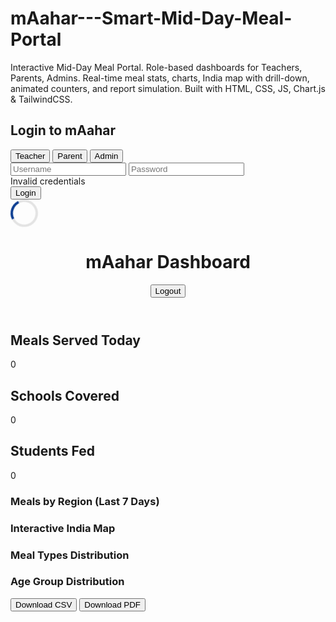 # mAahar---Smart-Mid-Day-Meal-Portal
Interactive Mid-Day Meal Portal. Role-based dashboards for Teachers, Parents, Admins. Real-time meal stats, charts, India map with drill-down, animated counters, and report simulation. Built with HTML, CSS, JS, Chart.js &amp; TailwindCSS.

<!DOCTYPE html>
<html lang="en">
<head>
<meta charset="UTF-8">
<meta name="viewport" content="width=device-width, initial-scale=1.0">
<title>mAahar — Smart Mid-Day Meal Portal</title>

<!-- Tailwind CSS -->
<script src="https://cdn.tailwindcss.com"></script>

<!-- Font Awesome -->
<script src="https://kit.fontawesome.com/9d8f2d5d6a.js" crossorigin="anonymous"></script>

<!-- Chart.js -->
<script src="https://cdn.jsdelivr.net/npm/chart.js"></script>

<!-- Tippy.js for tooltips -->
<script src="https://unpkg.com/@popperjs/core@2"></script>
<script src="https://unpkg.com/tippy.js@6"></script>
<link rel="stylesheet" href="https://unpkg.com/tippy.js@6/dist/tippy.css" />

<style>
/* Loading Spinner */
@keyframes spinner {0%{transform:rotate(0deg);}100%{transform:rotate(360deg);}}
.spinner {border: 4px solid rgba(0,0,0,0.1);border-left-color:#0b3d91;border-radius:50%;width:36px;height:36px;animation:spinner 1s linear infinite;}
/* Counters Animation */
.counter {transition: all 1s ease;}
</style>
</head>
<body class="bg-gray-100 font-sans">

<!-- Login Page -->
<div id="loginPage" class="flex justify-center items-center h-screen bg-gradient-to-br from-blue-900 to-orange-400">
  <div class="bg-white p-8 rounded-xl shadow-lg w-full max-w-md">
    <h2 class="text-2xl font-bold text-blue-900 mb-4">Login to mAahar</h2>
    <div class="flex gap-2 mb-4">
      <button class="roleBtn px-4 py-2 bg-blue-600 text-white rounded" data-role="Teacher">Teacher</button>
      <button class="roleBtn px-4 py-2 bg-green-600 text-white rounded" data-role="Parent">Parent</button>
      <button class="roleBtn px-4 py-2 bg-orange-500 text-white rounded" data-role="Admin">Admin</button>
    </div>
    <input id="username" type="text" placeholder="Username" class="border p-2 rounded w-full mb-2">
    <input id="password" type="password" placeholder="Password" class="border p-2 rounded w-full mb-2">
    <div id="errorMsg" class="text-red-500 mb-2 hidden">Invalid credentials</div>
    <button id="loginBtn" class="w-full bg-blue-900 text-white p-2 rounded">Login</button>
    <div id="spinner" class="mx-auto mt-4 spinner hidden"></div>
  </div>
</div>

<!-- Dashboard -->
<div id="dashboard" class="hidden p-4">
  <header class="flex justify-between items-center mb-4">
    <h1 class="text-2xl font-bold text-blue-900">mAahar Dashboard</h1>
    <button id="logoutBtn" class="px-4 py-2 bg-red-600 text-white rounded">Logout</button>
  </header>

  <!-- Animated Counters -->
  <div class="grid grid-cols-1 md:grid-cols-3 gap-4 mb-4">
    <div class="bg-white p-4 rounded shadow">
      <h2 class="text-gray-500">Meals Served Today</h2>
      <p id="mealsServed" class="text-2xl font-bold counter">0</p>
    </div>
    <div class="bg-white p-4 rounded shadow">
      <h2 class="text-gray-500">Schools Covered</h2>
      <p id="schoolsCovered" class="text-2xl font-bold counter">0</p>
    </div>
    <div class="bg-white p-4 rounded shadow">
      <h2 class="text-gray-500">Students Fed</h2>
      <p id="studentsFed" class="text-2xl font-bold counter">0</p>
    </div>
  </div>

  <!-- Charts & Map -->
  <div class="grid grid-cols-1 md:grid-cols-2 gap-4 mb-4">
    <div class="bg-white p-4 rounded shadow">
      <h3 class="font-bold mb-2">Meals by Region (Last 7 Days)</h3>
      <canvas id="mealsChart"></canvas>
    </div>
    <div class="bg-white p-4 rounded shadow">
      <h3 class="font-bold mb-2">Interactive India Map</h3>
      <div id="indiaMap" class="w-full h-96"></div>
    </div>
  </div>

  <!-- Additional Charts -->
  <div class="grid grid-cols-1 md:grid-cols-2 gap-4 mb-4">
    <div class="bg-white p-4 rounded shadow">
      <h3 class="font-bold mb-2">Meal Types Distribution</h3>
      <canvas id="mealTypeChart"></canvas>
    </div>
    <div class="bg-white p-4 rounded shadow">
      <h3 class="font-bold mb-2">Age Group Distribution</h3>
      <canvas id="ageGroupChart"></canvas>
    </div>
  </div>

  <!-- Download Reports -->
  <div class="mb-4">
    <button class="px-4 py-2 bg-green-600 text-white rounded mr-2" onclick="downloadCSV()">Download CSV</button>
    <button class="px-4 py-2 bg-blue-600 text-white rounded" onclick="downloadPDF()">Download PDF</button>
  </div>
</div>

<script>
// Simulated users
const users = {
  teacher1: {password:'1234', role:'Teacher'},
  parent1: {password:'1234', role:'Parent'},
  admin1: {password:'1234', role:'Admin'}
};
let currentRole = 'Teacher';

// Role selection
document.querySelectorAll('.roleBtn').forEach(btn=>{
  btn.addEventListener('click',()=>{
    currentRole=btn.dataset.role;
    document.querySelectorAll('.roleBtn').forEach(b=>b.classList.remove('ring-4','ring-blue-500'));
    btn.classList.add('ring-4','ring-blue-500');
  });
});

// Login
document.getElementById('loginBtn').addEventListener('click',()=>{
  const username = document.getElementById('username').value;
  const password = document.getElementById('password').value;
  const user = users[username];
  if(user && user.password===password && user.role===currentRole){
    document.getElementById('loginPage').classList.add('hidden');
    document.getElementById('dashboard').classList.remove('hidden');
    loadDashboardData(currentRole);
  } else {
    document.getElementById('errorMsg').classList.remove('hidden');
  }
});

// Logout
document.getElementById('logoutBtn').addEventListener('click',()=>{
  document.getElementById('loginPage').classList.remove('hidden');
  document.getElementById('dashboard').classList.add('hidden');
});

// Demo Data
const demoData = {
  Teacher:{meals:12456, schools:312, students:11980, chart:[1200,1300,1400,1350,1450,1500,1600], mealTypes:[40,35,25], ageGroups:[20,40,40]},
  Parent:{meals:1, schools:1, students:1, chart:[1,1,1,1,1,1,1], mealTypes:[100], ageGroups:[100]},
  Admin:{meals:50000, schools:1500, students:48000, chart:[5000,5200,5400,5300,5500,5600,5700], mealTypes:[50,30,20], ageGroups:[30,30,40]}
};

// Dashboard
function loadDashboardData(role){
  animateCounter('mealsServed', demoData[role].meals);
  animateCounter('schoolsCovered', demoData[role].schools);
  animateCounter('studentsFed', demoData[role].students);

  // Bar chart
  const ctx = document.getElementById('mealsChart').getContext('2d');
  new Chart(ctx,{
    type:'bar',
    data:{labels:['Mon','Tue','Wed','Thu','Fri','Sat','Sun'], datasets:[{label:'Meals', data:demoData[role].chart, backgroundColor:'#0b3d91'}]},
    options:{responsive:true, plugins:{legend:{display:false}}}
  });

  // Pie charts
  const ctx1 = document.getElementById('mealTypeChart').getContext('2d');
  new Chart(ctx1,{type:'pie',data:{labels:['Veg','Non-Veg','Snack'],datasets:[{data:demoData[role].mealTypes,backgroundColor:['#0b3d91','#ff9933','#16a34a']}]}});

  const ctx2 = document.getElementById('ageGroupChart').getContext('2d');
  new Chart(ctx2,{type:'pie',data:{labels:['<5 yrs','6-10 yrs','11-14 yrs'],datasets:[{data:demoData[role].ageGroups,backgroundColor:['#0b3d91','#ff9933','#16a34a']}]}});

  // Render India Map
  renderIndiaMap();
}

// Counter Animation
function animateCounter(id, value){
  const el=document.getElementById(id);
  let current=0;
  const step=Math.ceil(value/50);
  const interval=setInterval(()=>{current+=step; if(current>=value){current=value; clearInterval(interval);} el.innerText=current;},20);
}

// Simplified India map with states clickable
function renderIndiaMap(){
  const mapDiv=document.getElementById('indiaMap');
  mapDiv.innerHTML='';
  const svgNS="http://www.w3.org/2000/svg";
  const svg=document.createElementNS(svgNS,'svg');
  svg.setAttribute('viewBox','0 0 1000 1000');
  svg.style.width='100%'; svg.style.height='100%';

  const states=[
    {name:'Maharashtra',x:400,y:600,value:1500,color:'#ff9933'},
    {name:'Karnataka',x:450,y:700,value:1300,color:'#16a34a'},
    {name:'Bihar',x:700,y:300,value:1200,color:'#0b3d91'},
    {name:'West Bengal',x:900,y:400,value:1100,color:'#ff9933'}
    // Add all other states/UTs here with positions
  ];

  states.forEach(st=>{
    const circle=document.createElementNS(svgNS,'circle');
    circle.setAttribute('cx',st.x); circle.setAttribute('cy',st.y);
    circle.setAttribute('r',30); circle.setAttribute('fill',st.color);
    circle.style.cursor='pointer';
    circle.addEventListener('click',()=>{alert(`${st.name} Meals Served: ${st.value}`);});
    svg.appendChild(circle);
    tippy(circle,{content:`${st.name}: ${st.value} meals`,placement:'top'});
  });
  mapDiv.appendChild(svg);
}

// Simulated CSV/ PDF Download
function downloadCSV(){
  const csvContent="data:text/csv;charset=utf-8,State,Meals\nMaharashtra,1500\nKarnataka,1300\nBihar,1200\nWest Bengal,1100";
  const encodedUri=encodeURI(csvContent);
  const link=document.createElement('a'); link.setAttribute('href',encodedUri); link.setAttribute('download','meals_report.csv'); document.body.appendChild(link); link.click(); document.body.removeChild(link);
}
function downloadPDF(){
  alert("PDF download simulated. Implement server-side PDF generation for real export.");
}
</script>
</body>
</html>
